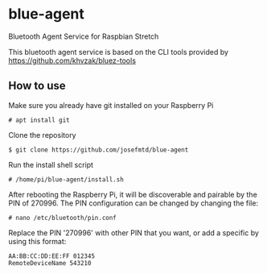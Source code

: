 # blue-agent
Bluetooth Agent Service for Raspbian Stretch

This bluetooth agent service is based on the CLI tools provided by https://github.com/khvzak/bluez-tools

## How to use

Make sure you already have git installed on your Raspberry Pi

```
# apt install git
```

Clone the repository

```
$ git clone https://github.com/josefmtd/blue-agent
```

Run the install shell script

```
# /home/pi/blue-agent/install.sh
```

After rebooting the Raspberry Pi, it will be discoverable and pairable by the PIN of 270996. The PIN configuration can be changed by changing the file:

```
# nano /etc/bluetooth/pin.conf
```

Replace the PIN '270996' with other PIN that you want, or add a specific by using this format:
```
AA:BB:CC:DD:EE:FF 012345
RemoteDeviceName 543210
```
